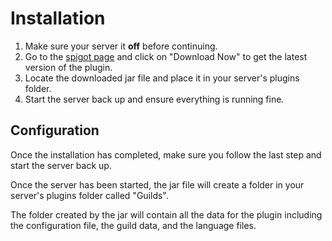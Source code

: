 # Installation

1. Make sure your server it <b>off</b> before continuing.
2. Go to the [spigot page](https://www.spigotmc.org/resources/48920/) and click on "Download Now" to get the latest version of the plugin.
3. Locate the downloaded jar file and place it in your server's plugins folder.
4. Start the server back up and ensure everything is running fine.

## Configuration
Once the installation has completed, make sure you follow the last step and start the server back up.

Once the server has been started, the jar file will create a folder in your server's plugins folder called "Guilds".

The folder created by the jar will contain all the data for the plugin including the configuration file, the guild data, and the language files.